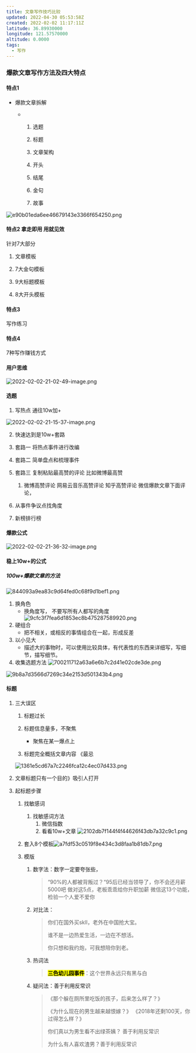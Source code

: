```yaml
---
title: 文章写作技巧比较
updated: 2022-04-30 05:53:58Z
created: 2022-02-02 11:17:11Z
latitude: 36.89930000
longitude: 121.57570000
altitude: 0.0000
tags:
  - 写作
---
```


### 爆款文章写作方法及四大特点

#### 特点1

+ 爆款文章拆解
  
  + 1. 选题
    
    2. 标题
    
    3. 文章架构
    
    4. 开头
    
    5. 结尾
    
    6. 金句
    
    7. 故事 
       
       

![e90b01eda6ee46679143e3366f654250.png](../_resources/e90b01eda6ee46679143e3366f654250.png)



#### 特点2 拿走即用 用就见效

针对7大部分

1. 文章模板

2. 7大金句模板

3. 9大标题模板

4. 8大开头模板

#### 特点3

写作练习

#### 特点4

7种写作赚钱方式

#### 用户思维

![2022-02-02-21-02-49-image.png](../_resources/2022-02-02-21-02-49-image.png)

#### 选题

1. 写热点 通往10w加+

![2022-02-02-21-15-37-image.png](../_resources/2022-02-02-21-15-37-image.png)

2. 快速达到是10w+套路

3. 套路一 将热点事件进行改编

4. 套路二 简单盘点和梳理事件

5. 套路三 复制粘贴最高赞的评论 比如微博最高赞  
   
   1. 微博高赞评论 网易云音乐高赞评论 知乎高赞评论 微信爆款文章下面评论，

6. 从事件争议点找角度

7. 新榜排行榜 

#### 爆款公式

![2022-02-02-21-36-32-image.png](../_resources/2022-02-02-21-36-32-image.png)

#### 稳上10w+的公式

##### 100w+爆款文章的方法

![844093a9ea83c9d64fed0c68f9d1bef1.png](../_resources/844093a9ea83c9d64fed0c68f9d1bef1.png)

1. 换角色
   + 换角度写， 不要写所有人都写的角度
     ![9cfc3f7fea6d1853ec8b475287589920.png](../_resources/9cfc3f7fea6d1853ec8b475287589920.png)
2. 硬组合
   + 把不相关，或相反的事情组合在一起，形成反差
3. 以小见大
   + 描述大的事物时，可以使用比较具体，有代表性的东西来详细写，写细节，描写细节。
4. 收集选题方法
   ![700211712a63a6e6b7c2d41e02cde3de.png](../_resources/700211712a63a6e6b7c2d41e02cde3de.png)

![9b8a7d3566d7269c34e2153d501343b4.png](../_resources/9b8a7d3566d7269c34e2153d501343b4.png)

#### 标题

1. 三大误区
   
   1. 标题过长
   
   2. 标题信息量多，不聚焦
      
      + 聚焦在某一爆点上
   
   3. 标题完全概括文章内容 《最忌
   
   ![1361e5cd67a7c2246fca12c4ec07d433.png](../_resources/1361e5cd67a7c2246fca12c4ec07d433.png)

2. 文章标题只有一个目的》吸引人打开

3. 起标题步骤
   
   1. 找敏感词    
      
      1. 找敏感词方法
         1. 微信指数
         2. 看看10w+文章
            ![2102db7f144f4f44626f43db7a32c9c1.png](../_resources/2102db7f144f4f44626f43db7a32c9c1.png)
   
   2. 套入8个模板![a7fdf53c0519f8e434c3d8faa1b81db7.png](../_resources/a7fdf53c0519f8e434c3d8faa1b81db7.png)
   
   3. 模版
      
      1. 数字法：数字一定要夸张些，
         
         > “90%的人都被背叛过？“95后已经当领导了，你不会还月薪5000吧
         > 做对这5点，老板乖乖给你升职加薪
         > 微信这13个功能，检验一个人爱不爱你
      
      2. 对比法：
         
         > 你们在国外买sklI，老外在中国抢大宝。
         > 
         > 谁不是一边热爱生活，一边在不想活。
         > 
         > 你只想和我约炮，可我想陪你到老。
      
      3. 热词法
         
         > <mark>**三色幼儿园事件**</mark>：这个世界永远只有黑与白
      
      4. 疑问法：善于利用反常识
         
         > 《那个躲在厕所里吃饭的孩子，后来怎么样了？》
         > 
         > 《为什么现在的男生越来越恨嫁？》
         > 《2018年还剩100天，你过得怎么样？》
         > 
         > 你们真以为男生看不出绿茶姨？ 善于利用反常识
         > 
         > 为什么有人喜欢渣男？善于利用反常识
